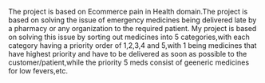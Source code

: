 The project is based on Ecommerce pain in Health domain.The project is based on solving the issue of emergency medicines being delivered late by a pharmacy or any organization to the required patient. My project is based on solving this issue by sorting out medicines into 5 categories,with each category having a priority order of 1,2,3,4 and 5,with 1 being medicines that have highest priority and have to be delivered as soon as possible to the customer/patient,while the priority 5 meds consist of geeneric medicines for low fevers,etc.
